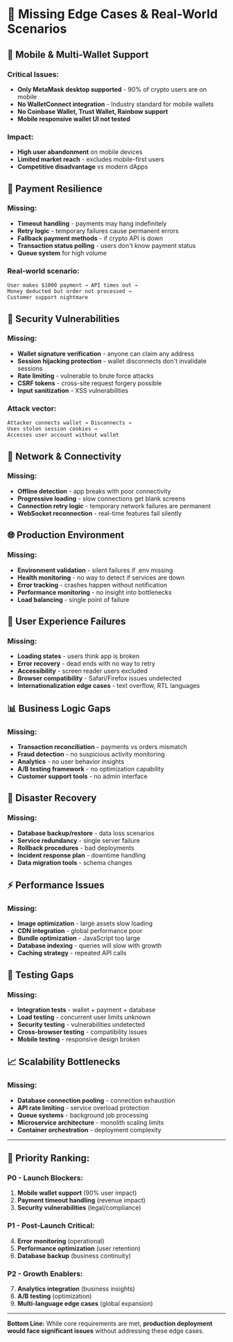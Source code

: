 # 🚨 Missing Edge Cases & Real-World Scenarios

## 📱 **Mobile & Multi-Wallet Support**
### Critical Issues:
- **Only MetaMask desktop supported** - 90% of crypto users are on mobile
- **No WalletConnect integration** - Industry standard for mobile wallets
- **No Coinbase Wallet, Trust Wallet, Rainbow support**
- **Mobile responsive wallet UI not tested**

### Impact:
- **High user abandonment** on mobile devices
- **Limited market reach** - excludes mobile-first users
- **Competitive disadvantage** vs modern dApps

## 🔄 **Payment Resilience**
### Missing:
- **Timeout handling** - payments may hang indefinitely
- **Retry logic** - temporary failures cause permanent errors
- **Fallback payment methods** - if crypto API is down
- **Transaction status polling** - users don't know payment status
- **Queue system** for high volume

### Real-world scenario:
```
User makes $1000 payment → API times out → 
Money deducted but order not processed → 
Customer support nightmare
```

## 🔐 **Security Vulnerabilities**
### Missing:
- **Wallet signature verification** - anyone can claim any address
- **Session hijacking protection** - wallet disconnects don't invalidate sessions
- **Rate limiting** - vulnerable to brute force attacks
- **CSRF tokens** - cross-site request forgery possible
- **Input sanitization** - XSS vulnerabilities

### Attack vector:
```
Attacker connects wallet → Disconnects → 
Uses stolen session cookies → 
Accesses user account without wallet
```

## 📡 **Network & Connectivity**
### Missing:
- **Offline detection** - app breaks with poor connectivity
- **Progressive loading** - slow connections get blank screens
- **Connection retry logic** - temporary network failures are permanent
- **WebSocket reconnection** - real-time features fail silently

## 🌐 **Production Environment**
### Missing:
- **Environment validation** - silent failures if .env missing
- **Health monitoring** - no way to detect if services are down  
- **Error tracking** - crashes happen without notification
- **Performance monitoring** - no insight into bottlenecks
- **Load balancing** - single point of failure

## 🎯 **User Experience Failures**
### Missing:
- **Loading states** - users think app is broken
- **Error recovery** - dead ends with no way to retry
- **Accessibility** - screen reader users excluded
- **Browser compatibility** - Safari/Firefox issues undetected
- **Internationalization edge cases** - text overflow, RTL languages

## 📊 **Business Logic Gaps**
### Missing:
- **Transaction reconciliation** - payments vs orders mismatch
- **Fraud detection** - no suspicious activity monitoring
- **Analytics** - no user behavior insights
- **A/B testing framework** - no optimization capability
- **Customer support tools** - no admin interface

## 🏥 **Disaster Recovery**
### Missing:
- **Database backup/restore** - data loss scenarios
- **Service redundancy** - single server failure
- **Rollback procedures** - bad deployments
- **Incident response plan** - downtime handling
- **Data migration tools** - schema changes

## ⚡ **Performance Issues**
### Missing:
- **Image optimization** - large assets slow loading
- **CDN integration** - global performance poor
- **Bundle optimization** - JavaScript too large
- **Database indexing** - queries will slow with growth
- **Caching strategy** - repeated API calls

## 🧪 **Testing Gaps**
### Missing:
- **Integration tests** - wallet + payment + database
- **Load testing** - concurrent user limits unknown
- **Security testing** - vulnerabilities undetected  
- **Cross-browser testing** - compatibility issues
- **Mobile testing** - responsive design broken

## 📈 **Scalability Bottlenecks**
### Missing:
- **Database connection pooling** - connection exhaustion
- **API rate limiting** - service overload protection
- **Queue systems** - background job processing
- **Microservice architecture** - monolith scaling limits
- **Container orchestration** - deployment complexity

---

## 🎯 **Priority Ranking:**

### **P0 - Launch Blockers:**
1. **Mobile wallet support** (90% user impact)
2. **Payment timeout handling** (revenue impact)
3. **Security vulnerabilities** (legal/compliance)

### **P1 - Post-Launch Critical:**
4. **Error monitoring** (operational)
5. **Performance optimization** (user retention)
6. **Database backup** (business continuity)

### **P2 - Growth Enablers:**
7. **Analytics integration** (business insights)
8. **A/B testing** (optimization)
9. **Multi-language edge cases** (global expansion)

---

**Bottom Line:** While core requirements are met, **production deployment would face significant issues** without addressing these edge cases. 